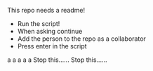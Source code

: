 This repo needs a readme!

* Run the script!
* When asking continue
* Add the person to the repo as a collaborator
* Press enter in the script

a
a
a
a
a
Stop this......
Stop this......
